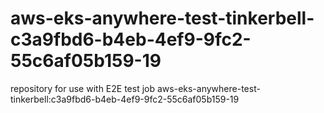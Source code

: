 # aws-eks-anywhere-test-tinkerbell-c3a9fbd6-b4eb-4ef9-9fc2-55c6af05b159-19
repository for use with E2E test job aws-eks-anywhere-test-tinkerbell:c3a9fbd6-b4eb-4ef9-9fc2-55c6af05b159-19
